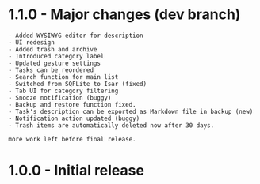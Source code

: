 # 1.1.0 - Major changes (dev branch)
    - Added WYSIWYG editor for description
    - UI redesign
    - Added trash and archive
    - Introduced category label
    - Updated gesture settings
    - Tasks can be reordered
    - Search function for main list
    - Switched from SQFLite to Isar (fixed)
    - Tab UI for category filtering
    - Snooze notification (buggy)
    - Backup and restore function fixed.
    - Task's description can be exported as Markdown file in backup (new)
    - Notification action updated (buggy)
    - Trash items are automatically deleted now after 30 days.
    
    more work left before final release.

# 1.0.0 - Initial release